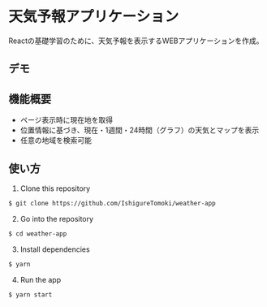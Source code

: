 # 天気予報アプリケーション

Reactの基礎学習のために、天気予報を表示するWEBアプリケーションを作成。

## デモ

## 機能概要
- ページ表示時に現在地を取得
- 位置情報に基づき、現在・1週間・24時間（グラフ）の天気とマップを表示
- 任意の地域を検索可能


## 使い方

1. Clone this repository

```bash
$ git clone https://github.com/IshigureTomoki/weather-app
```

2. Go into the repository

```bash
$ cd weather-app
```

3. Install dependencies

```bash
$ yarn
```

4. Run the app

```bash
$ yarn start
```
